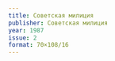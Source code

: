 ```yaml
---
title: Советская милиция
publisher: Советская милиция
year: 1987
issue: 2
format: 70×108/16
---
```

